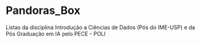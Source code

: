# Pandoras_Box
Listas da disciplina Introdução a Ciências de Dados (Pós do IME-USP) e da Pós Graduação em IA pelo PECE - POLI
